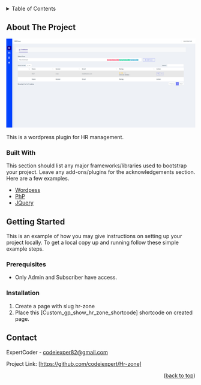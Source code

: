 <div id="top"></div>
<!-- PROJECT LOGO -->
<br />

<!-- TABLE OF CONTENTS -->
<details>
  <summary>Table of Contents</summary>
  <ol>
    <li>
      <a href="#about-the-project">About The Project</a>
      <ul>
        <li><a href="#built-with">Built With</a></li>
      </ul>
    </li>
    <li>
      <a href="#getting-started">Getting Started</a>
      <ul>
        <li><a href="#prerequisites">Prerequisites</a></li>
        <li><a href="#installation">Installation</a></li>
      </ul>
    </li>
    <li><a href="#usage">Usage</a></li>
    <li><a href="#roadmap">Roadmap</a></li>
    <li><a href="#contributing">Contributing</a></li>
    <li><a href="#license">License</a></li>
    <li><a href="#contact">Contact</a></li>
  </ol>
</details>



<!-- ABOUT THE PROJECT -->
## About The Project

<img src="screenshots/dashboard.png" alt="Dashaboard">

This is a wordpress plugin for HR management.

### Built With

This section should list any major frameworks/libraries used to bootstrap your project. Leave any add-ons/plugins for the acknowledgements section. Here are a few examples.

* [Wordpess](https://wordpress.org/)
* [PhP](https://www.php.net/)
* [JQuery](https://jquery.com)



<!-- GETTING STARTED -->
## Getting Started

This is an example of how you may give instructions on setting up your project locally.
To get a local copy up and running follow these simple example steps.

### Prerequisites

* Only Admin and Subscriber have access.

### Installation

1. Create a page with slug hr-zone
2. Place this [Custom_gp_show_hr_zone_shortcode] shortcode on created page.


<!-- CONTACT -->
## Contact

ExpertCoder - codeiexper82@gmail.com

Project Link: [https://github.com/codeiexpert/Hr-zone]

<p align="right">(<a href="#top">back to top</a>)</p>





